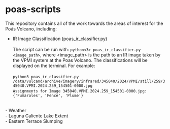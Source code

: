 # poas-scripts

This repository contains all of the work towards the areas of interest for the Poás Volcano, including:
- IR Image Classification (poas_ir_classifier.py) <br> <br>
  The script can be run with: ```python<3> poas_ir_classifier.py <image_path>```, where <image_path> is the path to an IR image taken by the VPMI system at the Poas Volcano. The classifications will be displayed on the terminal. For example: <br> <br>
   ```python3 poas_ir_classifier.py /data/vulcand/archive/imagery/infrared/345040/2024/VPMI/still/259/345040.VPMI.2024.259_154501-0000.jpg``` <br>
   ```Assignments for Image 345040.VPMI.2024.259_154501-0000.jpg: {'Fumaroles', 'Fence', 'Plume'}```
<br>
- Weather <br>
- Laguna Caliente Lake Extent <br>
- Eastern Terrace Slumping
